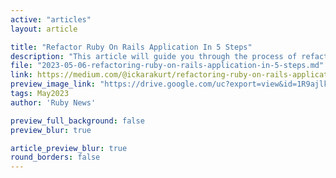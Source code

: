 ```yaml
---
active: "articles"
layout: article

title: "Refactor Ruby On Rails Application In 5 Steps"
description: "This article will guide you through the process of refactoring a Ruby on Rails application, although these steps can be applied to any language/framework."
file: "2023-05-06-refactoring-ruby-on-rails-application-in-5-steps.md"
link: https://medium.com/@ickarakurt/refactoring-ruby-on-rails-application-in-5-steps-da4ee8e04b24
preview_image_link: "https://drive.google.com/uc?export=view&id=1R9ajlkZNCx_qSg1R88ZeWSo0vunzaCYG"
tags: May2023
author: 'Ruby News'

preview_full_background: false
preview_blur: true

article_preview_blur: true
round_borders: false
---
```

